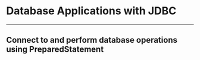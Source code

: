 # Database Applications with JDBC
---

## Connect to and perform database operations using PreparedStatement